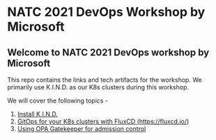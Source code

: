 # NATC 2021 DevOps Workshop by Microsoft

## Welcome to NATC 2021 DevOps workshop by Microsoft

This repo contains the links and tech artifacts for the workshop. We primarily use K.I.N.D. as our K8s clusters during this workshop.

We will cover the following topics -

1. [Install K.I.N.D.](kind/README.md)
2. [GitOps for your K8s clusters with FluxCD (https://fluxcd.io/)](fluxcd/README.md)
3. [Using OPA Gatekeeper for admission control](gatekeeper/README.md)

